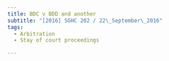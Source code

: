```yaml
---
title: BDC v BDD and another 
subtitle: "[2016] SGHC 202 / 22\_September\_2016"
tags:
  - Arbitration
  - Stay of court proceedings

---
```


